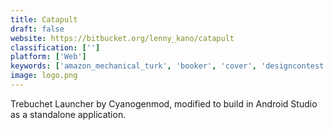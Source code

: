 ```yaml
---
title: Catapult
draft: false 
website: https://bitbucket.org/lenny_kano/catapult
classification: ['']
platform: ['Web']
keywords: ['amazon_mechanical_turk', 'booker', 'cover', 'designcontest', 'evie_launcher', 'fancy_hands', 'fusion_event_staffing', 'jack', 'lemonade', 'nova_launcher', 'ramp', 'slope', 'taskrabbit', 'thumbtack', 'verifly', 'wistia', 'wonolo', 'work_market']
image: logo.png
---
```

Trebuchet Launcher by Cyanogenmod, modified to build in Android Studio as a standalone application.